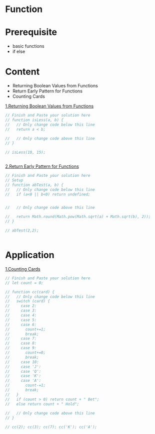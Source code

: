 # Function
# Prerequisite
- basic functions
- if else 

# Content
- Returning Boolean Values from Functions
- Return Early Pattern for Functions
- Counting Cards


[1.Returning Boolean Values from Functions](https://www.freecodecamp.org/learn/javascript-algorithms-and-data-structures/basic-javascript/returning-boolean-values-from-functions)
```js
// Finish and Paste your solution here
// function isLess(a, b) {
//   // Only change code below this line
//   return a < b;
    
//   // Only change code above this line
// }

// isLess(10, 15);



```

[2.Return Early Pattern for Functions](https://www.freecodecamp.org/learn/javascript-algorithms-and-data-structures/basic-javascript/return-early-pattern-for-functions)
```js
// Finish and Paste your solution here
// Setup
// function abTest(a, b) {
//   // Only change code below this line
//   if (a<0 || b<0) return undefined;


//   // Only change code above this line

//   return Math.round(Math.pow(Math.sqrt(a) + Math.sqrt(b), 2));
// }

// abTest(2,2);



```

# Application
[1.Counting Cards](https://www.freecodecamp.org/learn/javascript-algorithms-and-data-structures/basic-javascript/counting-cards)
```js
// Finish and Paste your solution here
// let count = 0;

// function cc(card) {
//   // Only change code below this line
//   switch (card) {
//     case 2: 
//     case 3:
//     case 4:
//     case 5:
//     case 6:
//       count+=1;
//       break;
//     case 7:
//     case 8:
//     case 9:
//       count+=0;
//       break;
//     case 10:
//     case 'J':
//     case 'Q':
//     case 'K':
//     case 'A':
//       count-=1;
//       break;
//   }
//   if (count > 0) return count + " Bet";
//   else return count + " Hold";
  
//   // Only change code above this line
// }

// cc(2); cc(3); cc(7); cc('K'); cc('A');



```
